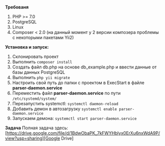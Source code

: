 **Требованя**
1. PHP >= 7.0
2. PostgreSQL
3. Linux
4. Composer < 2.0 (на данный момент у 2 версии композера проблемы с некоторыми пакетами Yii2)

****Установка и запуск:****
1. Склонировать проект
2. Выполнить `composer install`
3. Создать файл db.php на основе db_example.php и ввести данные от базы данных PostgreSQL
4. Выполнить `php yii migrate`
5. Настроить свой путь до папки с проектом в ExecStart в файле **parser-daemon.service**
6. Переместить файл **parser-daemon.service** по пути `/etc/systemd/system/`
7. Перезапустить systemctl: `systemctl daemon-reload`
8. Добавить демон в автозагрузку `systemctl enable parser-daemon.service`
9. Запускаем демона: `systemctl start parser-daemon.service`

**Задача**
Полная задача здесь: [https://drive.google.com/file/d/1BdwObaPK_7kFWYHblyx0ErXu6nxWdA9P/view?usp=sharing][Google Drive]

[Google Drive]: https://drive.google.com/file/d/1BdwObaPK_7kFWYHblyx0ErXu6nxWdA9P/view?usp=sharing